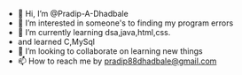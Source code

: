 - 👋 Hi, I’m @Pradip-A-Dhadbale
- 👀 I’m interested in someone's to finding my program errors
- 🌱 I’m currently learning dsa,java,html,css.
- and learned C,MySql 
- 💞️ I’m looking to collaborate on learning new things 
- 📫 How to reach me by pradip88dhadbale@gmail.com
   

<!---
Pradip-A-Dhadbale/Pradip-A-Dhadbale is a ✨ special ✨ repository because its `README.md` (this file) appears on your GitHub profile.
You can click the Preview link to take a look at your changes.
--->
